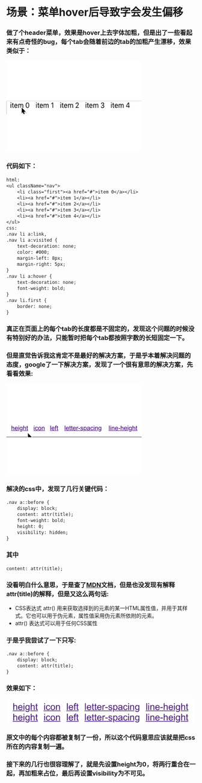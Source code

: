# 场景：菜单hover后导致字会发生偏移
### 做了个header菜单，效果是hover上去字体加粗，但是出了一些看起来有点奇怪的bug，每个tab会随着前边的tab的加粗产生漂移，效果类似于：
![image](../assets/css/gif/hover.gif)
### 代码如下：
```
html:
<ul className="nav">
    <li class="first"><a href="#">item 0</a></li>
    <li><a href="#">item 1</a></li>
    <li><a href="#">item 2</a></li>
    <li><a href="#">item 3</a></li>
    <li><a href="#">item 4</a></li>
</ul>
css:
.nav li a:link,
.nav li a:visited {
    text-decoration: none;
    color: #000;
    margin-left: 8px;
    margin-right: 5px;
}
.nav li a:hover {
    text-decoration: none;
    font-weight: bold;
}
.nav li.first {
    border: none;
}
```

### 真正在页面上的每个tab的长度都是不固定的，发现这个问题的时候没有特别好的办法，只能暂时把每个tab都按照字数的长短固定一下。
### 但是直觉告诉我这肯定不是最好的解决方案，于是乎本着解决问题的态度，google了一下解决方案，发现了一个很有意思的解决方案，先看看效果:
![image](../assets/css/gif/hover-solution.gif)

### 解决的css中，发现了几行关键代码：
```
.nav a::before {
    display: block;
    content: attr(title);
    font-weight: bold;
    height: 0;
    visibility: hidden;
}
```
### 其中
```
content: attr(title);
```
### 没看明白什么意思，于是查了[MDN](https://developer.mozilla.org/zh-CN/docs/Web/CSS/attr)文档，但是也没发现有解释attr(title)的解释，但是又这么两句话:
* CSS表达式 attr() 用来获取选择到的元素的某一HTML属性值，并用于其样式。它也可以用于伪元素，属性值采用伪元素所依附的元素。
* attr() 表达式可以用于任何CSS属性
### 于是乎我尝试了一下只写:
```
.nav a::before {
    display: block;
    content: attr(title);
}
```
### 效果如下：
![image](../assets/css/gif/attr(title).png)
### 原文中的每个内容都被复制了一份，所以这个代码意思应该就是把css所在的内容复制一遍。
### 接下来的几行也很容理解了，就是先设置height为0，将两行重合在一起，再加粗来占位，最后再设置visibility为不可见。